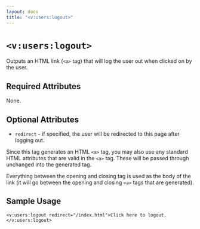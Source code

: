 ```yaml
---
layout: docs
title: "<v:users:logout>"
---
```


# `<v:users:logout>`

Outputs an HTML link (`<a>` tag) that will log the user out when clicked
on by the user.

## Required Attributes

None.

## Optional Attributes

-   `redirect` - if specified, the user will be redirected to this page
    after logging out.

Since this tag generates an HTML `<a>` tag, you may also use any
standard HTML attributes that are valid in the `<a>` tag. These will be
passed through unchanged into the generated tag.

Everything between the opening and closing tag is used as the body of
the link (it will go between the opening and closing `<a>` tags that are
generated).

## Sample Usage

    <v:users:logout redirect="/index.html">Click here to logout.</v:users:logout>
